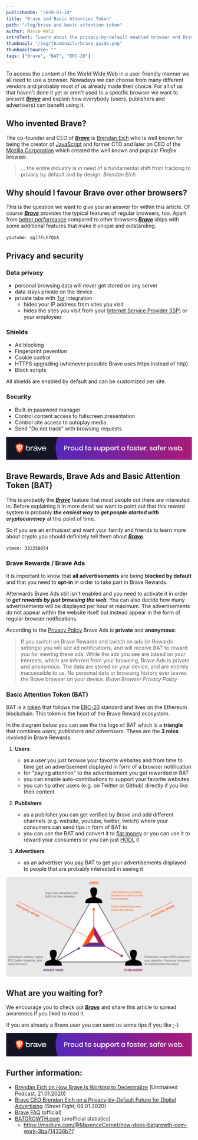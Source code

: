 ```yaml
---
publishedOn: "2020-01-24"
title: "Brave and Basic Attention Token"
path: "/log/brave-and-basic-attention-token"
author: Marco Walz
introText: "Learn about the privacy-by-default enabled browser and Brave Rewards. We explain how it works and what BAT is!"
thumbnail: "/img/thumbnails/brave_guide.png"
thumbnailSource: ""
tags: ["Brave", "BAT", "ERC-20"]
---
```


To access the content of the World Wide Web in a user-friendly manner we all need to use a browser. Nowadays we can choose from many different vendors and probably most of us already made their choice. For all of us that haven't done it yet or aren't used to a specific browser we want to present ***[Brave](https://brave.com/kry019)*** and explain how everybody (users, publishers and advertisers) can benefit using it.

## Who invented Brave?
The co-founder and CEO of ***[Brave](https://brave.com/kry019)*** is [Brendan Eich](https://twitter.com/BrendanEich) who is well known for being the creator of [JavaScript](https://en.wikipedia.org/wiki/JavaScript) and former CTO and later on CEO of the [Mozilla Corporation]() which created the well known and popular *Firefox* browser.

> ... the entire industry is in need of a fundamental shift from tracking to privacy by default and by design.
> <cite>Brendan Eich</cite>

## Why should I favour Brave over other browsers?
This is the question we want to give you an answer for within this article. Of course ***[Brave](https://brave.com/kry019)*** provides the typical features of regular browsers, too. Apart from [better performance](https://brave.com/brave-one-dot-zero-performance-methodology-and-results/) compared to other browsers ***[Brave](https://brave.com/kry019)*** ships with some additional features that make it unique and outstanding.

`youtube: qgl7FLh7QsA`

## Privacy and security

### Data privacy
- personal browsing data will never get stored on any server
- data stays private on the device
- private tabs with [Tor](https://en.wikipedia.org/wiki/Tor_(anonymity_network)) integration
    - hides your IP address from sites you visit
    - hides the sites you visit from your [Internet Service Provider (ISP)](https://en.wikipedia.org/wiki/Internet_service_provider) or your employeer
 
### Shields
- Ad blocking
- Fingerprint pevention
- Cookie control
- HTTPS upgrading (whenever possible Brave uses https instead of http)
- Block scripts

All shields are enabled by default and can be customized per site.

### Security
- Built-in password manager
- Control content access to fullscreen presentation
- Control site access to autoplay media
- Send "Do not track" with browsing requests

<a href="https://brave.com/kry019"><img src="/img/brave/728x90-standard.png"></a>

## Brave Rewards, Brave Ads and Basic Attention Token (BAT)
This is probably the ***[Brave](https://brave.com/kry019)*** feature that most people out there are interested in. Before explaining it in more detail we want to point out that this reward system is probably ***the easiest way to get people started with cryptocurrency*** at this point of time.

So if you are an enthusiast and want your family and friends to learn more about crypto you should definitely tell them about ***[Brave](https://brave.com/kry019)***.

`vimeo: 332258054`

### Brave Rewards / Brave Ads
It is important to know that **all advertisements** are being **blocked by default** and that you need to **opt-in** in order to take part in Brave Rewards.  

Afterwards Brave Ads still isn't enabled and you need to activate it in order to ***get rewards by just browsing the web***. You can also decide how many advertisements will be displayed per hour at maximum. The advertisements do not appear within the website itself but instead appear in the form of regular browser notifications.

According to the [Privacy Policy](https://brave.com/privacy/) Brave Ads is **private** and **anonymous**:

> If you switch on Brave Rewards and switch on ads (in Rewards settings) you will see ad notifications, and will receive BAT to reward you for viewing these ads. While the ads you see are based on your interests, which are inferred from your browsing, Brave Ads is private and anonymous. The data are stored on your device, and are entirely inaccessible to us. No personal data or browsing history ever leaves the Brave browser on your device.
> <cite>Brave Browser Privacy Policy</cyte>

### Basic Attention Token (BAT)
BAT is a [token](/lexicon/#token) that follows the [ERC-20](/lexicon/#erc-20) standard and lives on the Ethereum blockchain. This token is the heart of the Brave Reward ecosystem.

In the diagram below you can see the the logo of BAT which is a **triangle** that combines *users, publishers and advertisers*. These are the **3 roles** involved in Brave Rewards:

1. **Users**
   - as a user you just browse your favorite websites and from time to time get an advertisement displayed in form of a browser notification
   - for "paying attention" to the advertisement you get rewarded in BAT
   - you can enable auto-contributions to support your favorite websites
   - you can tip other users (e.g. on Twitter or Github) directly if you like their content

1. **Publishers**
   - as a publisher you can get verified by Brave and add different channels (e.g. website, youtube, twitter, twitch) where your consumers can send tips in form of BAT to
   - you can use the BAT and convert it to [fiat money](/lexicon/#fiat) or you can use it to reward your consumers or you can just [HODL](/lexicon/#hodl) it
1. **Advertisers**
   - as an advertiser you pay BAT to get your advertisements displayed to people that are probably interested in seeing it

<img src="/img/brave/bat_triad_diagram.png">

## What are you waiting for?
We encourage you to check out ***[Brave](https://brave.com/kry019)*** and share this article to spread awareness if you liked to read it.

If you are already a Brave user you can send us some tips if you like ;-)

<a href="https://brave.com/kry019"><img src="/img/brave/728x90-standard.png"></a>

## Further information:
- [Brendan Eich on How Brave Is Working to Decentralize](https://unchainedpodcast.com/brendan-eich-on-how-brave-is-working-to-decentralize/) (Unchained Podcast, 21.01.2020)
- [Brave CEO Brendan Eich on a Privacy-by-Default Future for Digital Advertising](https://streetfightmag.com/2020/01/08/brave-ceo-brendan-eich-on-a-privacy-by-default-future-for-digital-advertising/) (Street Fight, 08.01.2020)
- [Brave FAQ](https://brave.com/faq/) (official)
- [BATGROWTH.com](https://batgrowth.com/) (unofficial statistics)
   - https://medium.com/@MaxenceCornet/how-does-batgrowth-com-work-3ba714336b77